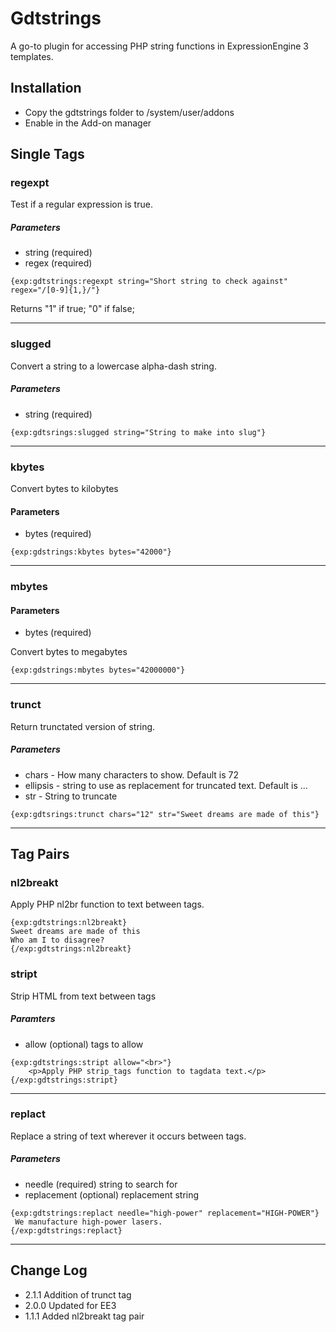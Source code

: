 # Gdtstrings
A go-to plugin for accessing PHP string functions in ExpressionEngine 3 templates.

## Installation
 * Copy the gdtstrings folder to /system/user/addons
 * Enable in the Add-on manager


## Single Tags

### regexpt
Test if a regular expression is true. 

##### Parameters
- string (required)
- regex (required)

```
{exp:gdtstrings:regexpt string="Short string to check against" regex="/[0-9]{1,}/"} 
```

Returns "1" if true; "0" if false;

---


### slugged

Convert a string to a lowercase alpha-dash string.

##### Parameters 
- string (required)

``` 
{exp:gdtsrings:slugged string="String to make into slug"} 
```
---

### kbytes

Convert bytes to kilobytes

#### Parameters 
- bytes (required)


```
{exp:gdstrings:kbytes bytes="42000"}
```
--- 

### mbytes

#### Parameters 
- bytes (required)

Convert bytes to megabytes

```
{exp:gdstrings:mbytes bytes="42000000"}
```
---

### trunct

Return trunctated version of string.

##### Parameters 
- chars - How many characters to show. Default is 72
- ellipsis - string to use as replacement for truncated text. Default is ...
- str - String to truncate

``` 
{exp:gdtsrings:trunct chars="12" str="Sweet dreams are made of this"} 
```
---

## Tag Pairs

### nl2breakt
Apply PHP nl2br function to text between tags.

```
{exp:gdtstrings:nl2breakt}
Sweet dreams are made of this
Who am I to disagree?			
{/exp:gdtstrings:nl2breakt}
```

### stript
Strip HTML from text between tags

##### Paramters 
- allow  (optional) tags to allow

```
{exp:gdtstrings:stript allow="<br>"}
	<p>Apply PHP strip_tags function to tagdata text.</p>
{/exp:gdtstrings:stript}
```
---

### replact

Replace a string of text wherever it occurs between tags.


##### Parameters 
- needle (required) string to search for
- replacement (optional) replacement string

```
{exp:gdtstrings:replact needle="high-power" replacement="HIGH-POWER"}
 We manufacture high-power lasers.
{/exp:gdtstrings:replact}
```

---

## Change Log
 - 2.1.1 Addition of trunct tag
 - 2.0.0 Updated for EE3
 - 1.1.1 Added nl2breakt tag pair
